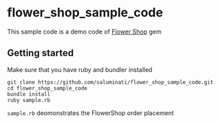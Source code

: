 # flower_shop_sample_code

This sample code is a demo code of [Flower Shop](https://github.com/saluminati/flower-shop) gem

## Getting started

Make sure that you have ruby and bundler installed



```
git clone https://github.com/saluminati/flower_shop_sample_code.git
cd flower_shop_sample_code
bundle install
ruby sample.rb
```

``sample.rb`` deomonstrates the FlowerShop order placement